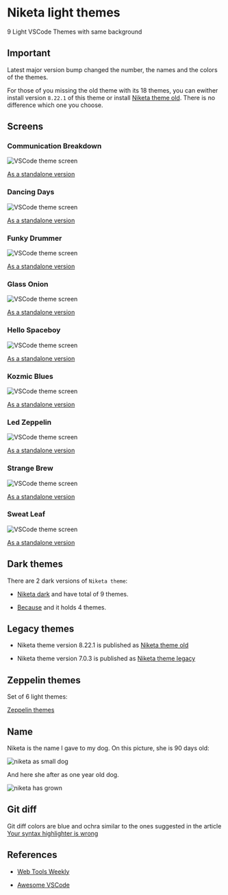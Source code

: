 # Niketa light themes

9 Light VSCode Themes with same background

## Important

Latest major version bump changed the number, the names and the colors of the themes.

For those of you missing the old theme with its 18 themes, you can ewither install version `8.22.1` of this theme or install 
[Niketa theme old](https://marketplace.visualstudio.com/items?itemName=selfrefactor.niketa-theme-old). There is no difference which one you choose.

## Screens

### Communication Breakdown

![VSCode theme screen](https://github.com/selfrefactor/niketa-theme/blob/master/files/communication.breakdown.png?raw=true)

[As a standalone version](https://marketplace.visualstudio.com/items?itemName=selfrefactor.CommunicationBreakdown)

### Dancing Days

![VSCode theme screen](https://github.com/selfrefactor/niketa-theme/blob/master/files/dancing.days.png?raw=true)

[As a standalone version](https://marketplace.visualstudio.com/items?itemName=selfrefactor.DancingDays)

### Funky Drummer

![VSCode theme screen](https://github.com/selfrefactor/niketa-theme/blob/master/files/funky.drummer.png?raw=true)

[As a standalone version](https://marketplace.visualstudio.com/items?itemName=selfrefactor.FunkyDrummer)

### Glass Onion

![VSCode theme screen](https://github.com/selfrefactor/niketa-theme/blob/master/files/glass.onion.png?raw=true)

[As a standalone version](https://marketplace.visualstudio.com/items?itemName=selfrefactor.GlassOnion)

### Hello Spaceboy

![VSCode theme screen](https://github.com/selfrefactor/niketa-theme/blob/master/files/hello.spaceboy.png?raw=true)

[As a standalone version](https://marketplace.visualstudio.com/items?itemName=selfrefactor.HelloSpaceboy)


### Kozmic Blues

![VSCode theme screen](https://github.com/selfrefactor/niketa-theme/blob/master/files/kozmic.blues.png?raw=true)

[As a standalone version](https://marketplace.visualstudio.com/items?itemName=selfrefactor.KozmicBlues)

### Led Zeppelin

![VSCode theme screen](https://github.com/selfrefactor/niketa-theme/blob/master/files/led.zeppelin.png?raw=true)

[As a standalone version](https://marketplace.visualstudio.com/items?itemName=selfrefactor.LedZeppelin)

### Strange Brew

![VSCode theme screen](https://github.com/selfrefactor/niketa-theme/blob/master/files/strange.brew.png?raw=true)

[As a standalone version](https://marketplace.visualstudio.com/items?itemName=selfrefactor.StrangeBrew)

### Sweat Leaf

![VSCode theme screen](https://github.com/selfrefactor/niketa-theme/blob/master/files/sweat.leaf.png?raw=true)

[As a standalone version](https://marketplace.visualstudio.com/items?itemName=selfrefactor.SweatLeaf)

## Dark themes

There are 2 dark versions of `Niketa theme`:

- [Niketa dark](https://marketplace.visualstudio.com/items?itemName=selfrefactor.niketa-dark-theme) and have total of 9 themes.

- [Because](https://marketplace.visualstudio.com/items?itemName=selfrefactor.Because) and it holds 4 themes.

## Legacy themes

- Niketa theme version 8.22.1 is published as [Niketa theme old](https://marketplace.visualstudio.com/items?itemName=selfrefactor.niketa-theme-old)

- Niketa theme version 7.0.3 is published as [Niketa theme legacy](https://marketplace.visualstudio.com/items?itemName=selfrefactor.niketa-theme-legacy)

## Zeppelin themes

Set of 6 light themes:

[Zeppelin themes](https://marketplace.visualstudio.com/items?itemName=selfrefactor.zeppelin-themes)

## Name

Niketa is the name I gave to my dog. On this picture, she is 90 days old:

![niketa as small dog](https://github.com/selfrefactor/niketa-theme/blob/master/files/niketa.jpg?raw=true)

And here she after as one year old dog.

![niketa has grown](https://github.com/selfrefactor/niketa-theme/blob/master/files/niketa_young.jpg?raw=true)

## Git diff

Git diff colors are blue and ochra similar to the ones suggested in the article [Your syntax highlighter is wrong](https://jameshfisher.com/2014/05/11/your-syntax-highlighter-is-wrong/)

## References

- [Web Tools Weekly](https://mailchi.mp/webtoolsweekly/web-tools-306)

- [Awesome VSCode](https://github.com/viatsko/awesome-vscode#niketa-theme-by-dejan-toteff)


